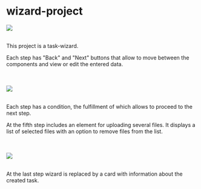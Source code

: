# wizard-project

<img src="https://i.postimg.cc/tT2DV10t/Screenshot-2022-08-13-at-16-42-12.png">
<br></br>
<p>This project is a task-wizard.</p>

<p>Each step has "Back" and "Next" buttons that allow to move between the components and view or edit the entered data.</p>
<br></br>
<img src="https://i.postimg.cc/d3CBN5kn/Screenshot-2022-08-13-at-16-44-34.png">
<br></br>
<p>Each step has a condition, the fulfillment of which allows to proceed to the next step.</p>

<p>At the fifth step includes an element for uploading several files. It displays a list of selected files with an option to remove files from the list.</p>
<br></br>
<img src="https://i.postimg.cc/MKb0cMyc/Screenshot-2022-08-13-at-16-46-20.png">
<br></br>
<p>At the last step wizard is replaced by a card with information about the created task.</p>
